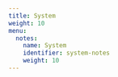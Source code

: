 ```yaml
---
title: System
weight: 10
menu:
  notes:
    name: System
    identifier: system-notes
    weight: 10
---
```

